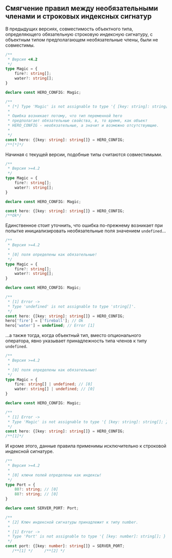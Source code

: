## Смягчение правил между необязательными членами и строковых индексных сигнатур

В предыдущих версиях, совместимость объектного типа, определяющего обязательную строковую индексную сигнатуру, с объектным типом предполагающем необязательные члены, были не совместимы.

`````ts
/**
 * Версия <4.2
 */
type Magic = {
    fire?: string[];
    water?: string[];
}

declare const HERO_CONFIG: Magic;

/**
 * [*] Type 'Magic' is not assignable to type '{ [key: string]: string[]; }'.
 *
 * Ошибка возникает потому, что тип переменной hero
 * предполагает обязательные свойства, в, то время, как объект
 * HERO_CONFIG - необязательные, а значит и возможно отсутствующие.
 *
 */
const hero: {[key: string]: string[]} = HERO_CONFIG;
/**[*]*/
`````

Начиная с текущей версии, подобные типы считаются совместимыми.

`````ts
/**
 * Версия >=4.2
 */
type Magic = {
    fire?: string[];
    water?: string[];
}

declare const HERO_CONFIG: Magic;

const hero: {[key: string]: string[]} = HERO_CONFIG;
/**Ok*/
`````

Единственное стоит уточнить, что ошибка по-прежнему возникает при попытке инициализировать необязательные поля значением `undefined`...

`````ts
/**
 * Версия >=4.2
 * 
 * [0] поля определены как обязательные!
 */
type Magic = {
    fire?: string[];
    water?: string[];
}

declare const HERO_CONFIG: Magic;

/**
 * [1] Error -> 
 * Type 'undefined' is not assignable to type 'string[]'.
 */
const hero: {[key: string]: string[]} = HERO_CONFIG;
hero['fire'] = ['fireball']; // Ok
hero['water'] = undefined; // Error [1]
`````

...а также тогда, когда объектный тип, вместо опционального оператора, явно указывает принадлежность типа членов к типу `undefined`.

`````ts
/**
 * Версия >=4.2
 *
 * [0] поля определены как обязательные!
 */
type Magic = {
    fire: string[] | undefined; // [0]
    water: string[] | undefined; // [0]
}

declare const HERO_CONFIG: Magic;

/**
 * [1] Error ->
 * Type 'Magic' is not assignable to type '{ [key: string]: string[]; }'.
 */
const hero: {[key: string]: string[]} = HERO_CONFIG;
/**[1]*/
`````

И кроме этого, данные правила применимы исключительно к строковой индексной сигнатуре.

`````ts
/**
 * Версия >=4.2
 * 
 * [0] ключи полей определены как индексы!
 */
type Port = {
    80?: string; // [0]
    88?: string; // [0]
}

declare const SERVER_PORT: Port;

/**
 * [2] Ключ индексной сигнатуры принадлежит к типу number.
 * 
 * [1] Error -> 
 * Type 'Port' is not assignable to type '{ [key: number]: string[]; }'.
 */
const port: {[key: number]: string[]} = SERVER_PORT;
   /**[1] */     /**[2] */
`````